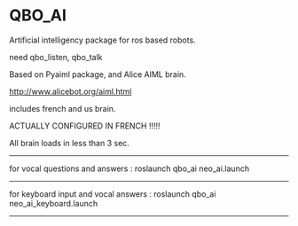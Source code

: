 QBO_AI
========

Artificial intelligency package for ros based robots.

need qbo_listen, qbo_talk

Based on Pyaiml package, and Alice AIML brain.

http://www.alicebot.org/aiml.html

includes french and us brain.

ACTUALLY CONFIGURED IN FRENCH !!!!!

All brain loads in less than 3 sec.
_______________________________________________________________________________

 for vocal questions and answers : roslaunch qbo_ai neo_ai.launch

_______________________________________________________________________________

 for keyboard input and vocal answers : roslaunch qbo_ai neo_ai_keyboard.launch

_______________________________________________________________________________

